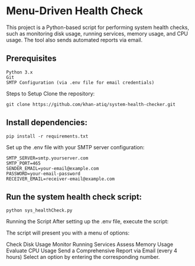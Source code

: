 
# Menu-Driven Health Check
This project is a Python-based script for performing system health checks, such as monitoring disk usage, running services, memory usage, and CPU usage. The tool also sends automated reports via email.

## Prerequisites
```
Python 3.x
Git
SMTP Configuration (via .env file for email credentials)
```

Steps to Setup
Clone the repository:

```git clone https://github.com/khan-atiq/system-health-checker.git```

## Install dependencies:

```pip install -r requirements.txt ```

Set up the .env file with your SMTP server configuration:

```
SMTP_SERVER=smtp.yourserver.com
SMTP_PORT=465
SENDER_EMAIL=your-email@example.com
PASSWORD=your-email-password
RECEIVER_EMAIL=receiver-email@example.com
```

## Run the system health check script:

```python sys_healthCheck.py```

Running the Script
After setting up the .env file, execute the script:

The script will present you with a menu of options:

Check Disk Usage
Monitor Running Services
Assess Memory Usage
Evaluate CPU Usage
Send a Comprehensive Report via Email (every 4 hours)
Select an option by entering the corresponding number.
